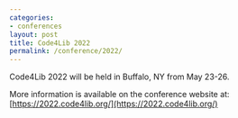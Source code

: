```yaml
---
categories:
- conferences
layout: post
title: Code4Lib 2022
permalink: /conference/2022/
---
```


Code4Lib 2022 will be held in Buffalo, NY from May 23-26.

More information is available on the conference website at: [https://2022.code4lib.org/](https://2022.code4lib.org/)
